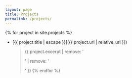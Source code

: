 ```yaml
---
layout: page
title: Projects
permalink: /projects/
---
```


{% for project in site.projects %}
* [{{ project.title | escape }}]({{ project.url | relative_url }})

    > {{ project.excerpt | remove: '<p>' | remove: '</p>' }}
{% endfor %}